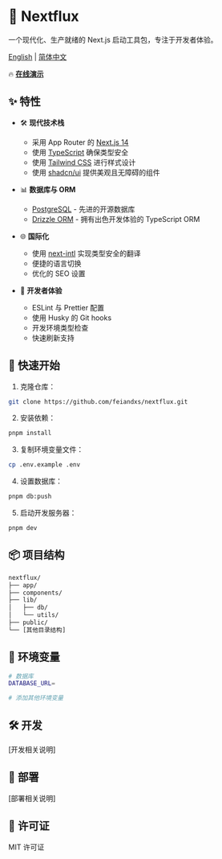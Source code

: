 # 🚀 Nextflux

一个现代化、生产就绪的 Next.js 启动工具包，专注于开发者体验。

[English](../README.md) | [简体中文](./README.zh-CN.md)

🔥 **[在线演示](https://nextflux.netlify.app/)**

## ✨ 特性

- 🛠️ **现代技术栈**
  - 采用 App Router 的 [Next.js 14](https://nextjs.org/)
  - 使用 [TypeScript](https://www.typescriptlang.org/) 确保类型安全
  - 使用 [Tailwind CSS](https://tailwindcss.com/) 进行样式设计
  - 使用 [shadcn/ui](https://ui.shadcn.com/) 提供美观且无障碍的组件
  
- 📊 **数据库与 ORM**
  - [PostgreSQL](https://www.postgresql.org/) - 先进的开源数据库
  - [Drizzle ORM](https://orm.drizzle.team/) - 拥有出色开发体验的 TypeScript ORM

- 🌐 **国际化**
  - 使用 [next-intl](https://next-intl-docs.vercel.app/) 实现类型安全的翻译
  - 便捷的语言切换
  - 优化的 SEO 设置

- 🔧 **开发者体验**
  - ESLint 与 Prettier 配置
  - 使用 Husky 的 Git hooks
  - 开发环境类型检查
  - 快速刷新支持

## 🚀 快速开始

1. 克隆仓库：
```bash
git clone https://github.com/feiandxs/nextflux.git
```

2. 安装依赖：
```bash
pnpm install
```

3. 复制环境变量文件：
```bash
cp .env.example .env
```

4. 设置数据库：
```bash
pnpm db:push
```

5. 启动开发服务器：
```bash
pnpm dev
```

## 📦 项目结构

```txt
nextflux/
├── app/
├── components/
├── lib/
│   ├── db/
│   └── utils/
├── public/
└── [其他目录结构]
```

## 📝 环境变量

```bash
# 数据库
DATABASE_URL=

# 添加其他环境变量
```

## 🛠️ 开发

[开发相关说明]

## 🚀 部署

[部署相关说明]

## 📄 许可证

MIT 许可证

